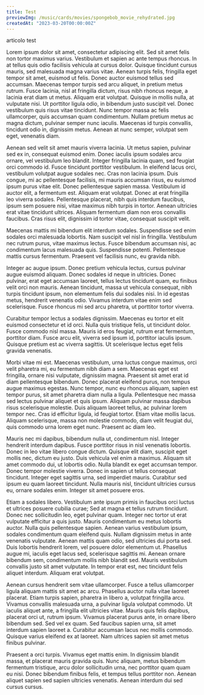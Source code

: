 ```yaml
---
title: Test
previewImg: /music/cards/movies/spongebob_movie_rehydrated.jpg
createdAt: "2023-03-20T00:00:00Z"
---
```

articolo test
<!--more-->
Lorem ipsum dolor sit amet, consectetur adipiscing elit. Sed sit amet felis non tortor maximus varius. Vestibulum et sapien ac ante tempus rhoncus. In at tellus quis odio facilisis vehicula at cursus dolor. Quisque tincidunt cursus mauris, sed malesuada magna varius vitae. Aenean turpis felis, fringilla eget tempor sit amet, euismod ut felis. Donec auctor euismod tellus sed accumsan. Maecenas tempor turpis sed arcu aliquet, in pretium metus rutrum. Fusce lacinia, nisl at fringilla dictum, risus nibh rhoncus neque, a lacinia erat diam ut metus. Aliquam erat volutpat. Quisque in mollis nulla, at vulputate nisi. Ut porttitor ligula odio, in bibendum justo suscipit vel. Donec vestibulum quis risus vitae tincidunt. Nunc tempor massa ac felis ullamcorper, quis accumsan quam condimentum. Nullam pretium metus ac magna dictum, pulvinar semper nunc iaculis. Maecenas id turpis convallis, tincidunt odio in, dignissim metus. Aenean at nunc semper, volutpat sem eget, venenatis diam.

<blog-article-image img-path="/homePage/homePagePhoto.png" alt="test alt ita" description="descrizione"></blog-article-image>

Aenean sed velit sit amet mauris viverra lacinia. Ut metus sapien, pulvinar sed ex in, consequat euismod enim. Donec iaculis ipsum sodales arcu ornare, vel vestibulum leo blandit. Integer fringilla lacinia quam, sed feugiat orci commodo id. Fusce tincidunt porttitor vestibulum. In eleifend lacus orci, vestibulum volutpat augue sodales nec. Cras non lacinia ipsum. Duis congue, mi ac pellentesque facilisis, mi mauris accumsan risus, eu euismod ipsum purus vitae elit. Donec pellentesque sapien massa. Vestibulum id auctor elit, a fermentum est. Aliquam erat volutpat. Donec at erat fringilla leo viverra sodales. Pellentesque placerat, nibh quis interdum faucibus, ipsum sem posuere nisi, vitae maximus nibh turpis in tortor. Aenean ultricies erat vitae tincidunt ultrices. Aliquam fermentum diam non eros convallis faucibus. Cras risus elit, dignissim id tortor vitae, consequat suscipit velit.

Maecenas mattis mi bibendum elit interdum sodales. Suspendisse sed enim sodales orci malesuada lobortis. Nam suscipit vel nisl in fringilla. Vestibulum nec rutrum purus, vitae maximus lectus. Fusce bibendum accumsan nisi, ac condimentum lacus malesuada quis. Suspendisse potenti. Pellentesque mattis cursus fermentum. Praesent vel facilisis nunc, eu gravida nibh.

Integer ac augue ipsum. Donec pretium vehicula lectus, cursus pulvinar augue euismod aliquam. Donec sodales id neque in ultricies. Donec pulvinar, erat eget accumsan laoreet, tellus lectus tincidunt quam, eu finibus velit orci non mauris. Aenean tincidunt, massa ut vehicula consequat, nibh turpis tincidunt ipsum, non elementum felis dui sodales nisi. In id egestas metus, hendrerit venenatis odio. Vivamus interdum vitae enim sed scelerisque. Fusce rhoncus mi sed arcu pharetra, ut porttitor tortor viverra.

Curabitur tempor lectus a sodales dignissim. Maecenas eu tortor et elit euismod consectetur et id orci. Nulla quis tristique felis, ut tincidunt dolor. Fusce commodo nisl massa. Mauris id eros feugiat, rutrum erat fermentum, porttitor diam. Fusce arcu elit, viverra sed ipsum id, porttitor iaculis ipsum. Quisque pretium est ac viverra sagittis. Ut scelerisque lectus eget felis gravida venenatis.

Morbi vitae mi est. Maecenas vestibulum, urna luctus congue maximus, orci velit pharetra mi, eu fermentum nibh diam a sem. Maecenas eget est fringilla, ornare nisi vulputate, dignissim magna. Praesent sit amet erat id diam pellentesque bibendum. Donec placerat eleifend purus, non tempus augue maximus egestas. Nunc tempor, nunc eu rhoncus aliquam, sapien est tempor purus, sit amet pharetra diam nulla a ligula. Pellentesque nec massa sed lectus pulvinar aliquet et quis ipsum. Aliquam pulvinar massa dapibus risus scelerisque molestie. Duis aliquam laoreet tellus, ac pulvinar lorem tempor nec. Cras id efficitur ligula, id feugiat tortor. Etiam vitae mollis lacus. Aliquam scelerisque, massa non molestie commodo, diam velit feugiat dui, quis commodo urna lorem eget nunc. Praesent ac diam leo.

Mauris nec mi dapibus, bibendum nulla ut, condimentum nisl. Integer hendrerit interdum dapibus. Fusce porttitor risus in nisl venenatis lobortis. Donec in leo vitae libero congue dictum. Quisque elit diam, suscipit eget mollis nec, dictum eu justo. Duis vehicula vel enim a maximus. Aliquam sit amet commodo dui, ut lobortis odio. Nulla blandit ex eget accumsan tempor. Donec tempor molestie viverra. Donec in sapien ut tellus consequat tincidunt. Integer eget sagittis urna, sed imperdiet mauris. Curabitur sed ipsum eu quam laoreet tincidunt. Nulla mauris nisl, tincidunt ultricies cursus eu, ornare sodales enim. Integer sit amet posuere eros.

Etiam a sodales libero. Vestibulum ante ipsum primis in faucibus orci luctus et ultrices posuere cubilia curae; Sed at magna et tellus rutrum tincidunt. Donec nec sollicitudin leo, eget pulvinar quam. Integer nec tortor ut erat vulputate efficitur a quis justo. Mauris condimentum eu metus lobortis auctor. Nulla quis pellentesque sapien. Aenean varius vestibulum ipsum, sodales condimentum quam eleifend quis. Nullam dignissim metus in ante venenatis vulputate. Aenean mattis quam odio, sed ultricies dui porta sed. Duis lobortis hendrerit lorem, vel posuere dolor elementum ut. Phasellus augue mi, iaculis eget lacus sed, scelerisque sagittis mi. Aenean ornare bibendum sem, condimentum mollis nibh blandit sed. Mauris vestibulum convallis justo sit amet vulputate. In tempor erat est, nec tincidunt felis aliquet interdum. Aliquam erat volutpat.

Aenean cursus hendrerit sem vitae ullamcorper. Fusce a tellus ullamcorper ligula aliquam mattis sit amet ac arcu. Phasellus auctor nulla vitae laoreet placerat. Etiam turpis sapien, pharetra in libero a, volutpat fringilla arcu. Vivamus convallis malesuada urna, a pulvinar ligula volutpat commodo. Ut iaculis aliquet ante, a fringilla elit ultricies vitae. Mauris quis felis dapibus, placerat orci ut, rutrum ipsum. Vivamus placerat purus ante, in ornare libero bibendum sed. Sed vel ex quam. Sed faucibus sapien urna, sit amet interdum sapien laoreet a. Curabitur accumsan lacus nec mollis commodo. Quisque varius eleifend ex at laoreet. Nam ultrices sapien sit amet metus finibus pulvinar.

Praesent a orci turpis. Vivamus eget mattis enim. In dignissim blandit massa, et placerat mauris gravida quis. Nunc aliquam, metus bibendum fermentum tristique, arcu dolor sollicitudin urna, nec porttitor quam quam eu nisi. Donec bibendum finibus felis, et tempus tellus porttitor non. Aenean aliquet sapien sed sapien ultricies venenatis. Aenean interdum dui sed cursus cursus.